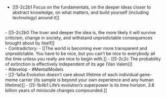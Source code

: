 - [[5-2c2b1 Focus on the fundamentals, on the deeper ideas closer to abstract knowledge, on what matters, and build yourself (including technology) around it]]
<br>
- [[5-2c2b0 The truer and deeper the idea is, the more likely it will survive criticism, change in society, and withstand unpredictable consequences brought about by itself]]
<br>
- Contradictory:
- [[The world is becoming ever more transparent and unpredictable. You have to be nice, but you can’t be nice to everybody all the time unless you really are nice to begin with.]]
- [[5-2c2c The probability of extinction is effectively independent of its age (Van Valen)]]
<br>
- #develop
- #MentalModels
<br>
- [[2-1a5a Evolution doesn't care about lifetime of each individual gene-meme carrier (its sample is beyond your own experience and any human lifetime)]]
  - [[5-1b4b1 Life’s evolution’s superpower is its time horizon. 3.8 billion years of miniscule changes compounded.]]
